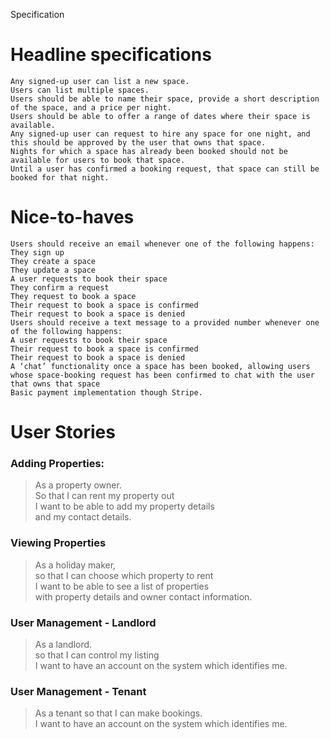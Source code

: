 Specification

# Headline specifications

    Any signed-up user can list a new space.
    Users can list multiple spaces.
    Users should be able to name their space, provide a short description of the space, and a price per night.
    Users should be able to offer a range of dates where their space is available.
    Any signed-up user can request to hire any space for one night, and this should be approved by the user that owns that space.
    Nights for which a space has already been booked should not be available for users to book that space.
    Until a user has confirmed a booking request, that space can still be booked for that night.

# Nice-to-haves

    Users should receive an email whenever one of the following happens:
    They sign up
    They create a space
    They update a space
    A user requests to book their space
    They confirm a request
    They request to book a space
    Their request to book a space is confirmed
    Their request to book a space is denied
    Users should receive a text message to a provided number whenever one of the following happens:
    A user requests to book their space
    Their request to book a space is confirmed
    Their request to book a space is denied
    A ‘chat’ functionality once a space has been booked, allowing users whose space-booking request has been confirmed to chat with the user that owns that space
    Basic payment implementation though Stripe.





# User Stories

### Adding Properties:  
> As a property owner.  
> So that I can rent my property out  
> I want to be able to add my property details   
> and my contact details.

### Viewing Properties
> As a holiday maker,   
> so that I can choose which property to rent  
> I want to be able to see a list of properties  
> with property details and owner contact information.

### User Management - Landlord
> As a landlord.  
> so that I can control my listing  
> I want to have an account on the system which identifies me.
> 

### User Management - Tenant
> As a tenant so that I can make bookings.  
> I want to have an account on the system which identifies me.


